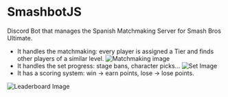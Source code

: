 # SmashbotJS
Discord Bot that manages the Spanish Matchmaking Server for Smash Bros Ultimate.

- It handles the matchmaking: every player is assigned a Tier and finds other players of a similar level.
![Matchmaking image](https://pbs.twimg.com/media/FriZUs3XgAE84R0.png)
- It handles the set progress: stage bans, character picks...
![Set Image](https://pbs.twimg.com/media/FriZYKjXsAAngyu.png)
- It has a scoring system: win -> earn points, lose -> lose points.

![Leaderboard Image](https://pbs.twimg.com/media/FriYOIbXgAEhSiy.jpg)
